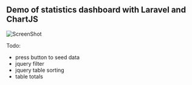 
## Demo of statistics dashboard with Laravel and ChartJS

![ScreenShot](https://raw.github.com/chrisplusk/laravel-stats-demo/screenshots/second%20basic%20table%20and%20graph.png)


Todo:

- press button to seed data
- jquery filter
- jquery table sorting
- table totals
